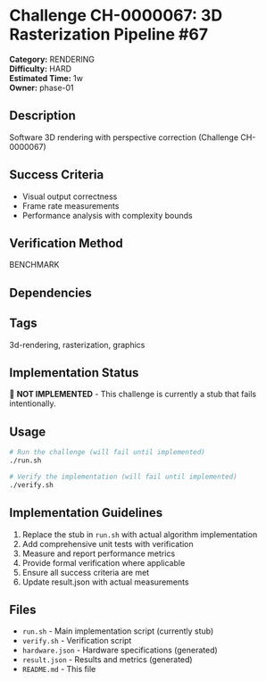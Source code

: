 # Challenge CH-0000067: 3D Rasterization Pipeline #67

**Category:** RENDERING  
**Difficulty:** HARD  
**Estimated Time:** 1w  
**Owner:** phase-01  

## Description

Software 3D rendering with perspective correction (Challenge CH-0000067)

## Success Criteria

- Visual output correctness
- Frame rate measurements
- Performance analysis with complexity bounds

## Verification Method

BENCHMARK

## Dependencies



## Tags

3d-rendering, rasterization, graphics

## Implementation Status

🚧 **NOT IMPLEMENTED** - This challenge is currently a stub that fails intentionally.

## Usage

```bash
# Run the challenge (will fail until implemented)
./run.sh

# Verify the implementation (will fail until implemented) 
./verify.sh
```

## Implementation Guidelines

1. Replace the stub in `run.sh` with actual algorithm implementation
2. Add comprehensive unit tests with verification
3. Measure and report performance metrics
4. Provide formal verification where applicable
5. Ensure all success criteria are met
6. Update result.json with actual measurements

## Files

- `run.sh` - Main implementation script (currently stub)
- `verify.sh` - Verification script
- `hardware.json` - Hardware specifications (generated)
- `result.json` - Results and metrics (generated)
- `README.md` - This file
